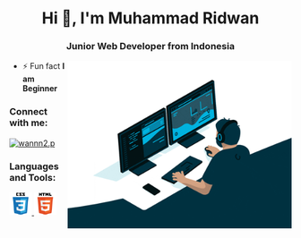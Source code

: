 <h1 align="center">Hi 👋, I'm Muhammad Ridwan</h1>
<h3 align="center">Junior Web Developer from Indonesia</h3>

<img src="https://raw.githubusercontent.com/wannn2p/wannn2p/main/giphy.gif" alt="coding" width="400" align="right">

- ⚡ Fun fact **I am Beginner**

<h3 align="left">Connect with me:</h3>
<p align="left">
<a href="https://instagram.com/wannn2.p" target="blank"><img align="center" src="https://raw.githubusercontent.com/rahuldkjain/github-profile-readme-generator/master/src/images/icons/Social/instagram.svg" alt="wannn2.p" height="30" width="40" /></a>
</p>

<h3 align="left">Languages and Tools:</h3>
<p align="left"> <a href="https://www.w3schools.com/css/" target="_blank" rel="noreferrer"> <img src="https://raw.githubusercontent.com/devicons/devicon/master/icons/css3/css3-original-wordmark.svg" alt="css3" width="40" height="40"/> </a> <a href="https://www.w3.org/html/" target="_blank" rel="noreferrer"> <img src="https://raw.githubusercontent.com/devicons/devicon/master/icons/html5/html5-original-wordmark.svg" alt="html5" width="40" height="40"/> </a> </p>

